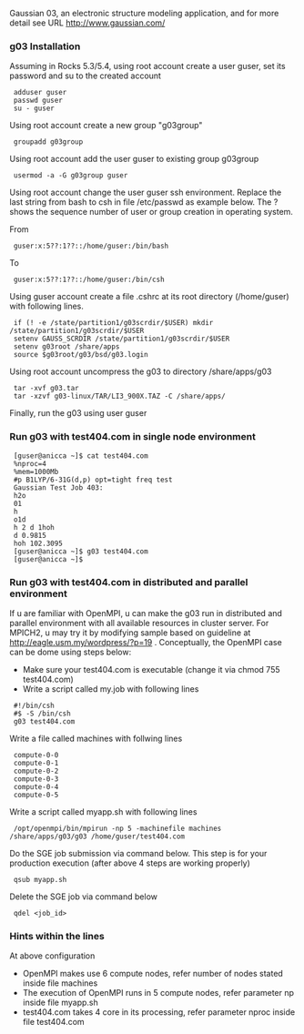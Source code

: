 Gaussian 03, an electronic structure modeling application, and for more detail see URL http://www.gaussian.com/

### g03 Installation

Assuming in Rocks 5.3/5.4, using root account create a user guser, set its password and su to the created account 
```
 adduser guser
 passwd guser
 su - guser
```

Using root account create a new group "g03group" 
```
 groupadd g03group
```

Using root account add the user guser to existing group g03group
```
 usermod -a -G g03group guser
```

Using root account change the user guser ssh environment. Replace the last string from bash to csh in file /etc/passwd as example below. The ? shows the sequence number of user or group creation in operating system. 

From
```
 guser:x:5??:1??::/home/guser:/bin/bash
```
To
```
 guser:x:5??:1??::/home/guser:/bin/csh
```


Using guser account create a file .cshrc at its root directory (/home/guser) with following lines. 
```
 if (! -e /state/partition1/g03scrdir/$USER) mkdir /state/partition1/g03scrdir/$USER
 setenv GAUSS_SCRDIR /state/partition1/g03scrdir/$USER
 setenv g03root /share/apps
 source $g03root/g03/bsd/g03.login
```

Using root account uncompress the g03 to directory /share/apps/g03 
```
 tar -xvf g03.tar
 tar -xzvf g03-linux/TAR/LI3_900X.TAZ -C /share/apps/
```

Finally, run the g03 using user guser



### Run g03 with test404.com in single node environment
```
 [guser@anicca ~]$ cat test404.com
 %nproc=4
 %mem=1000Mb
 #p B1LYP/6-31G(d,p) opt=tight freq test
 Gaussian Test Job 403:
 h2o
 01
 h
 o1d
 h 2 d 1hoh
 d 0.9815
 hoh 102.3095
 [guser@anicca ~]$ g03 test404.com
 [guser@anicca ~]$
```


### Run g03 with test404.com in distributed and parallel environment
If u are familiar with OpenMPI, u can make the g03 run in distributed and parallel environment with all available resources in cluster server. For MPICH2, u may try it by modifying sample based on guideline at http://eagle.usm.my/wordpress/?p=19 . Conceptually, the OpenMPI case can be dome using steps below:

* Make sure your test404.com is executable (change it via chmod 755 test404.com)
* Write a script called my.job with following lines 
```
 #!/bin/csh
 #$ -S /bin/csh
 g03 test404.com
```

Write a file called machines with follwing lines 
```
 compute-0-0
 compute-0-1
 compute-0-2
 compute-0-3
 compute-0-4
 compute-0-5
```
    
Write a script called myapp.sh with following lines 
```
 /opt/openmpi/bin/mpirun -np 5 -machinefile machines /share/apps/g03/g03 /home/guser/test404.com
```

Do the SGE job submission via command below. This step is for your production execution (after above 4 steps are working properly) 
```
 qsub myapp.sh
```

Delete the SGE job via command below 
```
 qdel <job_id>
```

### Hints within the lines
At above configuration

* OpenMPI makes use 6 compute nodes, refer number of nodes stated inside file machines
* The execution of OpenMPI runs in 5 compute nodes, refer parameter np inside file myapp.sh
* test404.com takes 4 core in its processing, refer parameter nproc inside file test404.com
